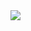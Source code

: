 
<img src="https://capsule-render.vercel.app/api?type=waving&color=auto&height=300&section=header&text=SongHyeon&fontSize=90" />
<!--
**thdgus90/thdgus90** is a ✨ _special_ ✨ repository because its `README.md` (this file) appears on your GitHub profile.



Here are some ideas to get you started:
### Hi there 👋
- 🔭 I’m currently working on ...
- 🌱 I’m currently learning ...
- 👯 I’m looking to collaborate on ...
- 🤔 I’m looking for help with ...
- 💬 Ask me about ...
- 📫 How to reach me: ...
- 😄 Pronouns: ...
- ⚡ Fun fact: ...
-->
